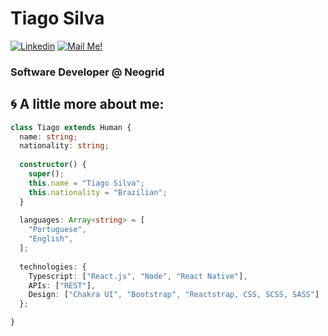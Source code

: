 # Tiago Silva


[![Linkedin](https://img.shields.io/badge/-Connect-blue?style=flat-square&logo=Linkedin&logoColor=white&link=https://www.linkedin.com/in/arthur-andrade-fullstack-dev/)](https://www.linkedin.com/in/tiago-silva-8885811a0/)
[![Mail Me!](https://img.shields.io/badge/-Contact%20Me!-c14438?style=flat-square&logo=Gmail&logoColor=white&link=mailto:arthur.diegoo@hotmail.com)](mailto:tiagosilva0922@gmail.com)

### Software Developer @ Neogrid

## 🌀 A little more about me:

```typescript
class Tiago extends Human {
  name: string;
  nationality: string;
  
  constructor() {
    super();
    this.name = "Tiago Silva";
    this.nationality = "Brazilian";
  }
  
  languages: Array<string> = [
    "Portuguese",
    "English",
  ];
  
  technologies: {
    Typescript: ["React.js", "Node", "React Native"],
    APIs: ["REST"],
    Design: ["Chakra UI", "Bootstrap", "Reactstrap, CSS, SCSS, SASS"]
  };

}
```

